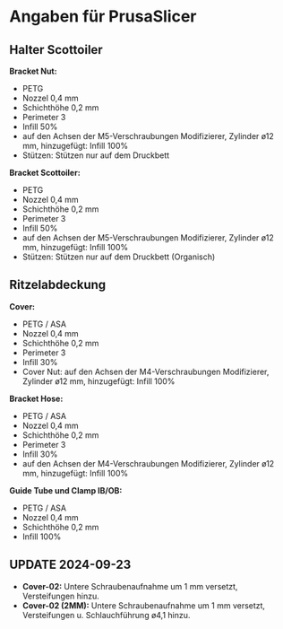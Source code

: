 # Angaben für PrusaSlicer
## Halter Scottoiler

**Bracket Nut:**
* PETG
* Nozzel 0,4 mm
* Schichthöhe 0,2 mm
* Perimeter 3
* Infill 50%
* auf den Achsen der M5-Verschraubungen Modifizierer, Zylinder ø12 mm, hinzugefügt: Infill 100%
* Stützen: Stützen nur auf dem Druckbett

**Bracket Scottoiler:**
* PETG
* Nozzel 0,4 mm
* Schichthöhe 0,2 mm
* Perimeter 3
* Infill 50%
* auf den Achsen der M5-Verschraubungen Modifizierer, Zylinder ø12 mm, hinzugefügt: Infill 100%
* Stützen: Stützen nur auf dem Druckbett (Organisch)

## Ritzelabdeckung

**Cover:**
* PETG / ASA
* Nozzel 0,4 mm
* Schichthöhe 0,2 mm
* Perimeter 3
* Infill 30%
* Cover Nut: auf den Achsen der M4-Verschraubungen Modifizierer, Zylinder ø12 mm, hinzugefügt: Infill 100%

**Bracket Hose:**
* PETG / ASA
* Nozzel 0,4 mm
* Schichthöhe 0,2 mm
* Perimeter 3
* Infill 30%
* auf den Achsen der M4-Verschraubungen Modifizierer, Zylinder ø12 mm, hinzugefügt: Infill 100%

**Guide Tube und Clamp IB/OB:**
* PETG / ASA
* Nozzel 0,4 mm
* Schichthöhe 0,2 mm
* Infill 100%

## UPDATE 2024-09-23
* **Cover-02:** Untere Schraubenaufnahme um 1 mm versetzt, Versteifungen hinzu.
* **Cover-02 (2MM):** Untere Schraubenaufnahme um 1 mm versetzt, Versteifungen u. Schlauchführung ø4,1 hinzu.
